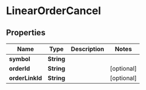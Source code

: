 # LinearOrderCancel

## Properties
Name | Type | Description | Notes
------------ | ------------- | ------------- | -------------
**symbol** | **String** |  | 
**orderId** | **String** |  |  [optional]
**orderLinkId** | **String** |  |  [optional]
